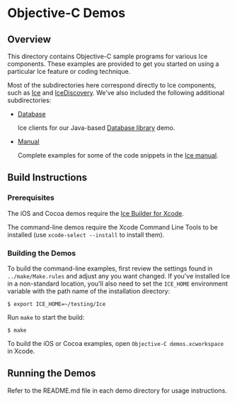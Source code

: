 # Objective-C Demos

## Overview

This directory contains Objective-C sample programs for various Ice components.
These examples are provided to get you started on using a particular Ice feature or
coding technique.

Most of the subdirectories here correspond directly to Ice components, such as
[Ice](./Ice) and [IceDiscovery](./IceDiscovery). We've also included the following
additional subdirectories:

- [Database](./Database)<p>
Ice clients for our Java-based [Database library](../java/Database/library) demo.

- [Manual](./Manual)<p>
Complete examples for some of the code snippets in the [Ice manual][1].

## Build Instructions

### Prerequisites

The iOS and Cocoa demos require the [Ice Builder for Xcode][2].

The command-line demos require the Xcode Command Line Tools to be installed
(use `xcode-select --install` to install them).

### Building the Demos

To build the command-line examples, first review the settings found in
`../make/Make.rules` and adjust any you want changed. If you've installed Ice
in a non-standard location, you'll also need to set the `ICE_HOME` environment
variable with the path name of the installation directory:

    $ export ICE_HOME=~/testing/Ice

Run `make` to start the build:

    $ make

To build the iOS or Cocoa examples, open `Objective-C demos.xcworkspace` in Xcode.

## Running the Demos

Refer to the README.md file in each demo directory for usage instructions.

[1]: https://doc.zeroc.com/display/Ice37/Ice+Manual
[2]: https://github.com/zeroc-ice/ice-builder-xcode
